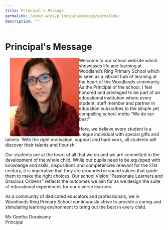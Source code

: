 ```yaml
---
title: Principal's Message
permalink: /about-wrps/principalsmessage/permalink/
description: ""
---
```

Principal's Message
===================

<img src="/images/Principal.jpg" style="width:220px;height:250px;margin-left:15px;" align = "left">Welcome to our school website which showcases life and learning at Woodland’s Ring Primary School which is seen as a vibrant hub of learning at the heart of the Woodlands community. As the Principal of the school, I feel honored and privileged to be part of an educational institution where every student, staff member and partner in education subscribes to the simple yet compelling school motto “We do our best”.

  

Here, we believe every student is a unique individual with special gifts and talents. With the right motivation, support and hard work, all students will discover their talents and flourish.

  

Our students are at the heart of all that we do and we are committed to the development of the whole child. While our pupils need to be equipped with knowledge and skills, dispositions and competencies relevant for the 21st century, it is imperative that they are grounded in sound values that guide them to make the right choices. Our school Vision “Passionate Learners and Gracious Citizens” reflects the outcomes we aim for as we design the suite of educational experiences for our diverse learners.

  

As a community of dedicated educators and professionals, we in Woodlands Ring Primary School continuously strive to provide a caring and stimulating learning environment to bring out the best in every child.

  

  

Ms Geetha Doraisamy   
Principal